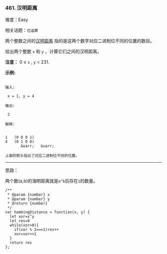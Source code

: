 ### 461. 汉明距离

难度：Easy

相关话题：`位运算`

两个整数之间的[汉明距离](https://baike.baidu.com/item/%E6%B1%89%E6%98%8E%E8%B7%9D%E7%A6%BB)
指的是这两个数字对应二进制位不同的位置的数目。



给出两个整数  `x`  和  `y` ，计算它们之间的汉明距离。



**注意：** 
0 &le;  `x` ,  `y`  < 231.



**示例:** 



```

输入:

 x = 1, y = 4

输出:

 2

解释:


1   (0 0 0 1)
4   (0 1 0 0)
       &uarr;   &uarr;

上面的箭头指出了对应二进制位不同的位置。
```



-----

思路：

两个数(a,b)的海明距离就是`a^b`后存在`1`的数量。
```
/**
 * @param {number} x
 * @param {number} y
 * @return {number}
 */
var hammingDistance = function(x, y) {
  let xor=x^y
  let res=0
  while(xor>0){
    if(xor % 2===1)res++
    xor=xor>>1
  }
  return res
};
```

